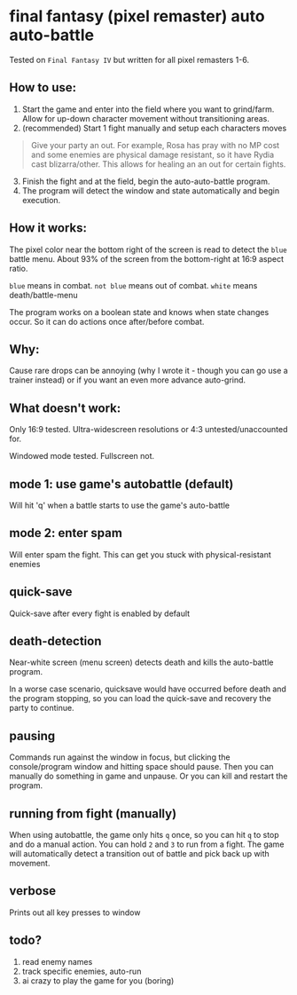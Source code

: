 # final fantasy (pixel remaster) auto auto-battle

Tested on `Final Fantasy IV` but written for all pixel remasters 1-6.

## How to use:

1.  Start the game and enter into the field where you want to grind/farm. Allow for up-down character movement without transitioning areas. 
1. (recommended) Start 1 fight manually and setup each characters moves

> Give your party an out. For example, Rosa has pray with no MP cost and some enemies are physical damage resistant, so it have Rydia cast blizarra/other. This allows for healing an an out for certain fights.

3. Finish the fight and at the field, begin the auto-auto-battle program.
3. The program will detect the window and state automatically and begin execution.

## How it works:

The pixel color near the bottom right of the screen is read to detect the `blue` battle menu. About 93% of the screen from the bottom-right at 16:9 aspect ratio.

`blue` means in combat. `not blue` means out of combat. `white` means death/battle-menu

The program works on a boolean state and knows when state changes occur. So it can do actions once after/before combat.

## Why:

Cause rare drops can be annoying (why I wrote it - though you can go use a trainer instead) or if you want an even more advance auto-grind.

## What doesn't work:

Only 16:9 tested. Ultra-widescreen resolutions or 4:3 untested/unaccounted for.

Windowed mode tested. Fullscreen not. 

## mode 1: use game's autobattle (default)

Will hit 'q' when a battle starts to use the game's auto-battle

## mode 2: enter spam

Will enter spam the fight. This can get you stuck with physical-resistant enemies

## quick-save

Quick-save after every fight is enabled by default

## death-detection

Near-white screen (menu screen) detects death and kills the auto-battle program. 

In a worse case scenario, quicksave would have occurred before death and the program stopping, so you can load the quick-save and recovery the party to continue.

## pausing

Commands run against the window in focus, but clicking the console/program window and hitting space should pause. Then you can manually do something in game and unpause. Or you can kill and restart the program.

## running from fight (manually)

When using autobattle, the game only hits `q` once, so you can hit `q` to stop and do a manual action. You can hold `2` and `3` to run from a fight. The game will automatically detect a transition out of battle and pick back up with movement. 

## verbose

Prints out all key presses to window

## todo?

1. read enemy names
2. track specific enemies, auto-run 
3. ai crazy to play the game for you (boring)